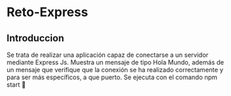 # Reto-Express

## Introduccion
Se trata de realizar una aplicación capaz de conectarse a un servidor mediante Express Js. Muestra un mensaje de tipo Hola Mundo, además de un mensaje que verifique que la conexión se ha realizado correctamente y para ser más específicos, a que puerto. Se ejecuta con el comando npm start 📱
